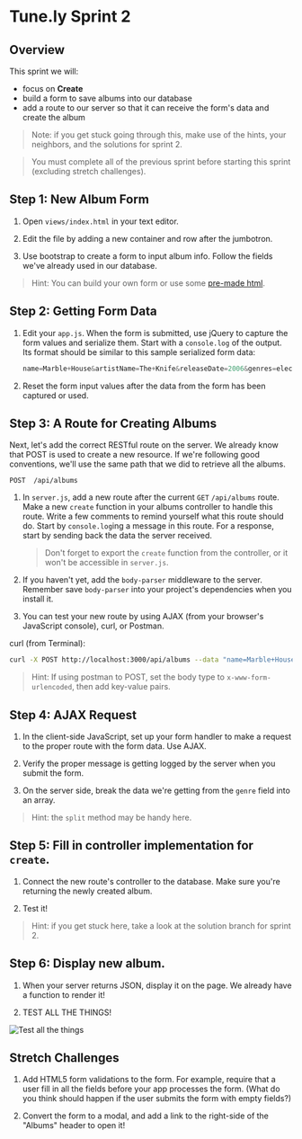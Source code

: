 # Tune.ly Sprint 2

## Overview

This sprint we will:
* focus on **Create**
* build a form to save albums into our database
* add a route to our server so that it can receive the form's data and create the album

> Note: if you get stuck going through this, make use of the hints, your neighbors, and the solutions for sprint 2.

> You must complete all of the previous sprint before starting this sprint (excluding stretch challenges).

## Step 1: New Album Form

1. Open `views/index.html` in your text editor.

1. Edit the file by adding a new container and row after the jumbotron.

1. Use bootstrap to create a form to input album info.  Follow the fields we've already used in our database.

> Hint: You can build your own form or use some [pre-made html](/docs/code_samples/sprint2_form.html).


## Step 2: Getting Form Data

1. Edit your `app.js`. When the form is submitted, use jQuery to capture the form values and serialize them.  Start with a  `console.log` of the output. Its format should be similar to this sample serialized form data:

    ```js
    name=Marble+House&artistName=The+Knife&releaseDate=2006&genres=electronica%2C+synth+pop%2C+trip+hop
    ```

1. Reset the form input values after the data from the form has been captured or used.

## Step 3: A Route for Creating Albums

Next, let's add the correct RESTful route on the server.  We already know that POST is used to create a new resource.  If we're following good conventions, we'll use the same path that we did to retrieve all the albums.

```
POST  /api/albums
```

1. In `server.js`, add a new route after the current `GET` `/api/albums` route.  Make a new `create` function in your albums controller to handle this route.  Write a few comments to remind yourself what this route should do.  Start by `console.log`ing a message in this route.  For a response, start by sending back the data the server received.

    > Don't forget to export the `create` function from the controller, or it won't be accessible in `server.js`.

1. If you haven't yet, add the `body-parser` middleware to the server. Remember save `body-parser` into your project's dependencies when you install it.

1. You can test your new route by using AJAX (from your browser's JavaScript console), curl, or Postman.

  curl (from Terminal):
  ```bash
  curl -X POST http://localhost:3000/api/albums --data "name=Marble+House&artistName=The+Knife&releaseDate=2006&genres=electronica%2C+synth+pop%2C+trip+hop"
  ```

  > Hint: If using postman to POST, set the body type to `x-www-form-urlencoded`, then add key-value pairs.




## Step 4: AJAX Request

1. In the client-side JavaScript, set up your form handler to make a request to the proper route with the form data. Use AJAX.

1. Verify the proper message is getting logged by the server when you submit the form.

1. On the server side, break the data we're getting from the `genre` field into an array.

  > Hint: the `split` method may be handy here.

## Step 5: Fill in controller implementation for `create`.

1. Connect the new route's controller to the database.  Make sure you're returning the newly created album.

1. Test it!

  > Hint: if you get stuck here, take a look at the solution branch for sprint 2.

## Step 6: Display new album.

1. When your server returns JSON, display it on the page.  We already have a function to render it!

1. TEST ALL THE THINGS!

  ![Test all the things](http://www.daedtech.com/wp-content/uploads/2012/12/TestAllTheThings-300x225.jpg)

## Stretch Challenges

1. Add HTML5 form validations to the form.  For example, require that a user fill in all the fields before your app processes the form. (What do you think should happen if the user submits the form with empty fields?)

1. Convert the form to a modal, and add a link to the right-side of the "Albums" header to open it!

